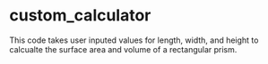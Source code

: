 # custom_calculator
 
This code takes user inputed values for length, width, and height to calcualte the surface area and volume of a rectangular prism.

